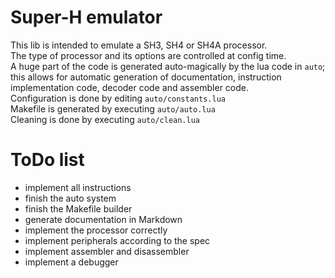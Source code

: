 # Super-H emulator
This lib is intended to emulate a SH3, SH4 or SH4A processor.  
The type of processor and its options are controlled at config time.  
A huge part of the code is generated auto-magically by the lua code in `auto`; this allows for automatic generation of documentation, instruction implementation code, decoder code and assembler code.  
Configuration is done by editing `auto/constants.lua`  
Makefile is generated by executing `auto/auto.lua`  
Cleaning is done by executing `auto/clean.lua`  

# ToDo list
* implement all instructions  
* finish the auto system  
* finish the Makefile builder  
* generate documentation in Markdown  
* implement the processor correctly  
* implement peripherals according to the spec  
* implement assembler and disassembler  
* implement a debugger  
